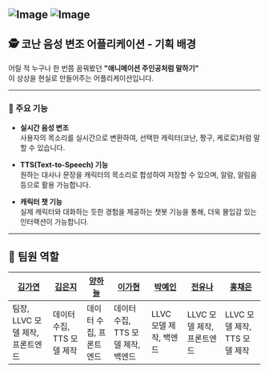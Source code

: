 ![Image](https://github.com/user-attachments/assets/eb72e77f-46da-4209-9e49-61263390cff1)
![Image](https://github.com/user-attachments/assets/f6c356c9-c6c6-467f-97cf-724dad1a66ba)
---
## 🕵️ 코난 음성 변조 어플리케이션 - 기획 배경

어릴 적 누구나 한 번쯤 꿈꿔봤던 **"애니메이션 주인공처럼 말하기"**  
이 상상을 현실로 만들어주는 어플리케이션입니다.

---

### 🎯 주요 기능

- **실시간 음성 변조**  
  사용자의 목소리를 실시간으로 변환하여, 선택한 캐릭터(코난, 짱구, 케로로)처럼 말할 수 있습니다.

- **TTS(Text-to-Speech) 기능**  
  원하는 대사나 문장을 캐릭터의 목소리로 합성하여 저장할 수 있으며, 알람, 알림음 등으로 활용 가능합니다.

- **캐릭터 챗 기능**  
  실제 캐릭터와 대화하는 듯한 경험을 제공하는 챗봇 기능을 통해, 더욱 몰입감 있는 인터랙션이 가능합니다.

---
## 👥 팀원 역할

| [김가연](https://github.com/alicia0928) | [김은지](https://github.com/EUNJIKIM810) | [양하늘](https://github.com/yenqkr) | [이가현](https://github.com/yenqkr) | [박예인](https://github.com/yenqkr) | [전유나](https://github.com/Erna23) | [홍채은](https://github.com/yenqkr) |
|------------------------------------------|----------------------------------------|------------------------------------------|----------------------------------------|----------------------------------------|----------------------------------------|------------------------------------------|
| 팀장, LLVC 모델 제작, 프론트엔드         | 데이터 수집, TTS 모델 제작             | 데이터 수집, 프론트엔드                  | 데이터 수집, TTS 모델 제작, 백엔드      | LLVC 모델 제작, 백엔드                 | LLVC 모델 제작, 프론트엔드             | LLVC 모델 제작, TTS 모델 제작           |
